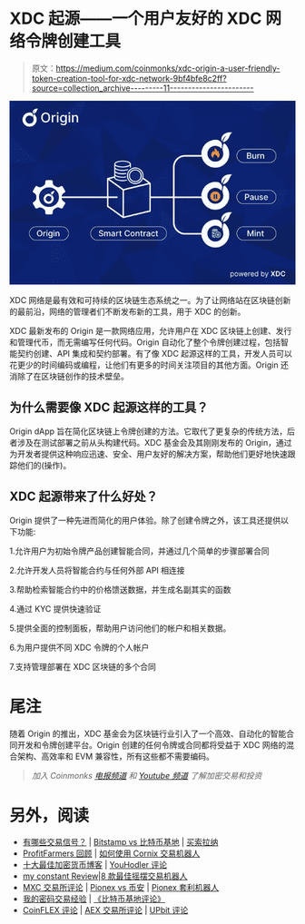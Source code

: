 # XDC 起源——一个用户友好的 XDC 网络令牌创建工具

> 原文：<https://medium.com/coinmonks/xdc-origin-a-user-friendly-token-creation-tool-for-xdc-network-9bf4bfe8c2ff?source=collection_archive---------11----------------------->

![](img/e1113426c2b414d350c02be278d8bb0b.png)

XDC 网络是最有效和可持续的区块链生态系统之一。为了让网络站在区块链创新的最前沿，网络的管理者们不断发布新的工具，用于 XDC 的创新。

XDC 最新发布的 Origin 是一款网络应用，允许用户在 XDC 区块链上创建、发行和管理代币，而无需编写任何代码。Origin 自动化了整个令牌创建过程，包括智能契约创建、API 集成和契约部署。有了像 XDC 起源这样的工具，开发人员可以花更少的时间编码或编程，让他们有更多的时间关注项目的其他方面。Origin 还消除了在区块链创作的技术壁垒。

## 为什么需要像 XDC 起源这样的工具？

Origin dApp 旨在简化区块链上令牌创建的方法。它取代了更复杂的传统方法，后者涉及在测试部署之前从头构建代码。XDC 基金会及其刚刚发布的 Origin，通过为开发者提供这种响应迅速、安全、用户友好的解决方案，帮助他们更好地快速跟踪他们的(操作)。

## XDC 起源带来了什么好处？

Origin 提供了一种先进而简化的用户体验。除了创建令牌之外，该工具还提供以下功能:

1.允许用户为初始令牌产品创建智能合同，并通过几个简单的步骤部署合同

2.允许开发人员将智能合约与任何外部 API 相连接

3.帮助检索智能合约中的价格馈送数据，并生成名副其实的函数

4.通过 KYC 提供快速验证

5.提供全面的控制面板，帮助用户访问他们的帐户和相关数据。

6.为用户提供不同 XDC 令牌的个人帐户

7.支持管理部署在 XDC 区块链的多个合同

# 尾注

随着 Origin 的推出，XDC 基金会为区块链行业引入了一个高效、自动化的智能合同开发和令牌创建平台。Origin 创建的任何令牌或合同都将受益于 XDC 网络的混合架构、高效率和 EVM 兼容性，所有这些都不需要编码。

> *加入 Coinmonks* [*电报频道*](https://t.me/coincodecap) *和* [*Youtube 频道*](https://www.youtube.com/c/coinmonks/videos) *了解加密交易和投资*

# 另外，阅读

*   [有哪些交易信号？](https://coincodecap.com/trading-signal) | [Bitstamp vs 比特币基地](https://coincodecap.com/bitstamp-coinbase) | [买索拉纳](https://coincodecap.com/buy-solana)
*   [ProfitFarmers 回顾](https://coincodecap.com/profitfarmers-review) | [如何使用 Cornix 交易机器人](https://coincodecap.com/cornix-trading-bot)
*   [十大最佳加密货币博客](https://coincodecap.com/best-cryptocurrency-blogs) | [YouHodler 评论](https://coincodecap.com/youhodler-review)
*   [my constant Review](https://coincodecap.com/myconstant-review)|[8 款最佳摇摆交易机器人](https://coincodecap.com/best-swing-trading-bots)
*   [MXC 交易所评论](/coinmonks/mxc-exchange-review-3af0ec1cba8c) | [Pionex vs 币安](https://coincodecap.com/pionex-vs-binance) | [Pionex 套利机器人](https://coincodecap.com/pionex-arbitrage-bot)
*   [我的密码交易经验](/coinmonks/my-experience-with-crypto-copy-trading-d6feb2ce3ac5) | [《比特币基地评论》](/coinmonks/coinbase-review-6ef4e0f56064)
*   [CoinFLEX 评论](https://coincodecap.com/coinflex-review) | [AEX 交易所评论](https://coincodecap.com/aex-exchange-review) | [UPbit 评论](https://coincodecap.com/upbit-review)